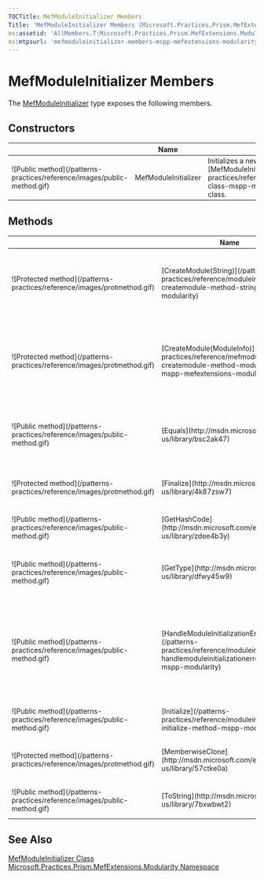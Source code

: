 ```yaml
---
TOCTitle: MefModuleInitializer Members
Title: 'MefModuleInitializer Members (Microsoft.Practices.Prism.MefExtensions.Modularity)'
ms:assetid: 'AllMembers.T:Microsoft.Practices.Prism.MefExtensions.Modularity.MefModuleInitializer'
ms:mtpsurl: 'mefmoduleinitializer-members-mspp-mefextensions-modularity.md'
---
```


# MefModuleInitializer Members

The [MefModuleInitializer](/patterns-practices/reference/mefmoduleinitializer-class-mspp-mefextensions-modularity) type exposes the following members.

## Constructors

<table>
<thead>
<tr class="header">
<th> </th>
<th>Name</th>
<th>Description</th>
</tr>
</thead>
<tbody>
<tr class="odd">
<td>![Public method](/patterns-practices/reference/images/public-method.gif)</td>
<td>MefModuleInitializer</td>
<td>Initializes a new instance of the [MefModuleInitializer](/patterns-practices/reference/mefmoduleinitializer-class-mspp-mefextensions-modularity) class.</td>
</tr>
</tbody>
</table>

## Methods

<table>
<thead>
<tr class="header">
<th> </th>
<th>Name</th>
<th>Description</th>
</tr>
</thead>
<tbody>
<tr class="odd">
<td>![Protected method](/patterns-practices/reference/images/protmethod.gif)</td>
<td>[CreateModule(String)](/patterns-practices/reference/moduleinitializer-createmodule-method-string-mspp-modularity)</td>
<td>Uses the container to resolve a new [IModule](/patterns-practices/reference/imodule-interface-mspp-modularity) by specifying its [Type](http://msdn.microsoft.com/en-us/library/42892f65).
(Inherited from [ModuleInitializer](/patterns-practices/reference/moduleinitializer-class-mspp-modularity).)</td>
</tr>
<tr class="even">
<td>![Protected method](/patterns-practices/reference/images/protmethod.gif)</td>
<td>[CreateModule(ModuleInfo)](/patterns-practices/reference/mefmoduleinitializer-createmodule-method-moduleinfo-mspp-mefextensions-modularity)</td>
<td>Uses the container to resolve a new [IModule](/patterns-practices/reference/imodule-interface-mspp-modularity) by specifying its [Type](http://msdn.microsoft.com/en-us/library/42892f65).
(Overrides [ModuleInitializer.CreateModule(ModuleInfo)](/patterns-practices/reference/moduleinitializer-createmodule-method-moduleinfo-mspp-modularity).)</td>
</tr>
<tr class="odd">
<td>![Public method](/patterns-practices/reference/images/public-method.gif)</td>
<td>[Equals](http://msdn.microsoft.com/en-us/library/bsc2ak47)</td>
<td>Determines whether the specified [Object](http://msdn.microsoft.com/en-us/library/e5kfa45b) is equal to the current [Object](http://msdn.microsoft.com/en-us/library/e5kfa45b).
(Inherited from [Object](http://msdn.microsoft.com/en-us/library/e5kfa45b).)</td>
</tr>
<tr class="even">
<td>![Protected method](/patterns-practices/reference/images/protmethod.gif)</td>
<td>[Finalize](http://msdn.microsoft.com/en-us/library/4k87zsw7)</td>
<td>Allows an object to try to free resources and perform other cleanup operations before it is reclaimed by garbage collection.
(Inherited from [Object](http://msdn.microsoft.com/en-us/library/e5kfa45b).)</td>
</tr>
<tr class="odd">
<td>![Public method](/patterns-practices/reference/images/public-method.gif)</td>
<td>[GetHashCode](http://msdn.microsoft.com/en-us/library/zdee4b3y)</td>
<td>Serves as a hash function for a particular type.
(Inherited from [Object](http://msdn.microsoft.com/en-us/library/e5kfa45b).)</td>
</tr>
<tr class="even">
<td>![Public method](/patterns-practices/reference/images/public-method.gif)</td>
<td>[GetType](http://msdn.microsoft.com/en-us/library/dfwy45w9)</td>
<td>Gets the [Type](http://msdn.microsoft.com/en-us/library/42892f65) of the current instance.
(Inherited from [Object](http://msdn.microsoft.com/en-us/library/e5kfa45b).)</td>
</tr>
<tr class="odd">
<td>![Public method](/patterns-practices/reference/images/public-method.gif)</td>
<td>[HandleModuleInitializationError](/patterns-practices/reference/moduleinitializer-handlemoduleinitializationerror-method-mspp-modularity)</td>
<td>Handles any exception occurred in the module Initialization process, logs the error using the [ILoggerFacade](/patterns-practices/reference/iloggerfacade-interface-mspp-logging) and throws a [ModuleInitializeException](/patterns-practices/reference/moduleinitializeexception-class-mspp-modularity). This method can be overridden to provide a different behavior.
(Inherited from [ModuleInitializer](/patterns-practices/reference/moduleinitializer-class-mspp-modularity).)</td>
</tr>
<tr class="even">
<td>![Public method](/patterns-practices/reference/images/public-method.gif)</td>
<td>[Initialize](/patterns-practices/reference/moduleinitializer-initialize-method-mspp-modularity)</td>
<td>Initializes the specified module.
(Inherited from [ModuleInitializer](/patterns-practices/reference/moduleinitializer-class-mspp-modularity).)</td>
</tr>
<tr class="odd">
<td>![Protected method](/patterns-practices/reference/images/protmethod.gif)</td>
<td>[MemberwiseClone](http://msdn.microsoft.com/en-us/library/57ctke0a)</td>
<td>Creates a shallow copy of the current [Object](http://msdn.microsoft.com/en-us/library/e5kfa45b).
(Inherited from [Object](http://msdn.microsoft.com/en-us/library/e5kfa45b).)</td>
</tr>
<tr class="even">
<td>![Public method](/patterns-practices/reference/images/public-method.gif)</td>
<td>[ToString](http://msdn.microsoft.com/en-us/library/7bxwbwt2)</td>
<td>Returns a string that represents the current object.
(Inherited from [Object](http://msdn.microsoft.com/en-us/library/e5kfa45b).)</td>
</tr>
</tbody>
</table>

## See Also

[MefModuleInitializer Class](/patterns-practices/reference/mefmoduleinitializer-class-mspp-mefextensions-modularity)  
[Microsoft.Practices.Prism.MefExtensions.Modularity Namespace](/patterns-practices/reference/mspp-mefextensions-modularity-namespace)  
